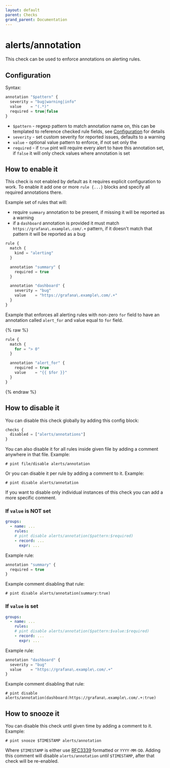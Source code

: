 ```yaml
---
layout: default
parent: Checks
grand_parent: Documentation
---
```


# alerts/annotation

This check can be used to enforce annotations on alerting rules.

## Configuration

Syntax:

```js
annotation "$pattern" {
  severity = "bug|warning|info"
  value    = "(.*)"
  required = true|false
}
```

- `$pattern` - regexp pattern to match annotation name on, this can be templated
  to reference checked rule fields, see [Configuration](../../configuration.md)
  for details
- `severity` - set custom severity for reported issues, defaults to a warning
- `value` - optional value pattern to enforce, if not set only the 
- `required` - if `true` pint will require every alert to have this annotation set,
  if `false` it will only check values where annotation is set

## How to enable it

This check is not enabled by default as it requires explicit configuration
to work.
To enable it add one or more `rule {...}` blocks and specify all required
annotations there.

Example set of rules that will:
- require `summary` annotation to be present, if missing it will be reported as a warning
- if a `dashboard` annotation is provided it must match `https://grafana\.example\.com/.+`
  pattern, if it doesn't match that pattern it will be reported as a bug

```js
rule {
  match {
    kind = "alerting"
  }

  annotation "summary" {
    required = true
  }

  annotation "dashboard" {
    severity = "bug"
    value    = "https://grafana\.example\.com/.+"
  }
}
```

Example that enforces all alerting rules with non-zero `for` field to have an
annotation called `alert_for` and value equal to `for` field.

{% raw %}
```js
rule {
  match {
    for = "> 0"
  }

  annotation "alert_for" {
    required = true
    value    = "{{ $for }}"
  }
}
```
{% endraw %}

## How to disable it

You can disable this check globally by adding this config block:

```js
checks {
  disabled = ["alerts/annotations"]
}
```

You can also disable it for all rules inside given file by adding
a comment anywhere in that file. Example:

`# pint file/disable alerts/annotation`

Or you can disable it per rule by adding a comment to it. Example:

`# pint disable alerts/annotation`

If you want to disable only individual instances of this check
you can add a more specific comment.

### If `value` is NOT set

```yaml
groups:
  - name: ...
    rules:
    # pint disable alerts/annotation($pattern:$required)
    - record: ...
      expr: ...
```

Example rule:

```js
annotation "summary" {
  required = true
}
```

Example comment disabling that rule:

`# pint disable alerts/annotation(summary:true)`

### If `value` is set

```yaml
groups:
  - name: ...
    rules:
    # pint disable alerts/annotation($pattern:$value:$required)
    - record: ...
      expr: ...
```

Example rule:

```js
annotation "dashboard" {
  severity = "bug"
  value    = "https://grafana\.example\.com/.+"
}
```

Example comment disabling that rule:

`# pint disable alerts/annotation(dashboard:https://grafana\.example\.com/.+:true)`

## How to snooze it

You can disable this check until given time by adding a comment to it. Example:

`# pint snooze $TIMESTAMP alerts/annotation`

Where `$TIMESTAMP` is either use [RFC3339](https://www.rfc-editor.org/rfc/rfc3339)
formatted  or `YYYY-MM-DD`.
Adding this comment will disable `alerts/annotation` *until* `$TIMESTAMP`, after that
check will be re-enabled.
